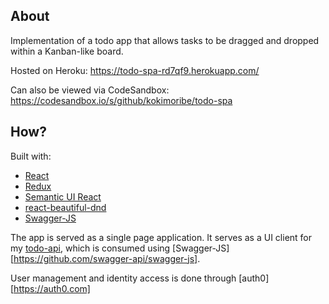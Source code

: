 ## About
Implementation of a todo app that allows tasks to be dragged and dropped within a Kanban-like board.

Hosted on Heroku: https://todo-spa-rd7qf9.herokuapp.com/

Can also be viewed via CodeSandbox: https://codesandbox.io/s/github/kokimoribe/todo-spa


## How?
Built with:
* [React](https://github.com/facebook/react)
* [Redux](https://github.com/reactjs/redux)
* [Semantic UI React](https://github.com/Semantic-Org/Semantic-UI-React)
* [react-beautiful-dnd](https://github.com/atlassian/react-beautiful-dnd)
* [Swagger-JS](https://github.com/swagger-api/swagger-js)

The app is served as a single page application. It serves as a UI client for my [todo-api](https://gitlab.com/koki.moribe/todo-api), which is consumed using [Swagger-JS][https://github.com/swagger-api/swagger-js].

User management and identity access is done through [auth0][https://auth0.com]
